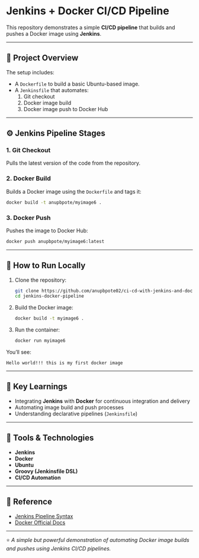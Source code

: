 # Jenkins + Docker CI/CD Pipeline

This repository demonstrates a simple **CI/CD pipeline** that builds and pushes a Docker image using **Jenkins**.

---

## 🧩 Project Overview
The setup includes:
- A `Dockerfile` to build a basic Ubuntu-based image.
- A `Jenkinsfile` that automates:
  1. Git checkout
  2. Docker image build
  3. Docker image push to Docker Hub

---

## ⚙️ Jenkins Pipeline Stages

### **1. Git Checkout**
Pulls the latest version of the code from the repository.

### **2. Docker Build**
Builds a Docker image using the `Dockerfile` and tags it:
```bash
docker build -t anupbpote/myimage6 .
```

### **3. Docker Push**
Pushes the image to Docker Hub:
```bash
docker push anupbpote/myimage6:latest
```

---

## 🚀 How to Run Locally
1. Clone the repository:
   ```bash
   git clone https://github.com/anupbpote02/ci-cd-with-jenkins-and-docker.git
   cd jenkins-docker-pipeline
   ```

2. Build the Docker image:
   ```bash
   docker build -t myimage6 .
   ```

3. Run the container:
   ```bash
   docker run myimage6
   ```

You’ll see:
```
Hello world!!! this is my first docker image
```

---

## 🧠 Key Learnings
- Integrating **Jenkins** with **Docker** for continuous integration and delivery  
- Automating image build and push processes  
- Understanding declarative pipelines (`Jenkinsfile`)  

---

## 🧰 Tools & Technologies
- **Jenkins**
- **Docker**
- **Ubuntu**
- **Groovy (Jenkinsfile DSL)**
- **CI/CD Automation**

---

## 📘 Reference
- [Jenkins Pipeline Syntax](https://www.jenkins.io/doc/book/pipeline/syntax/)
- [Docker Official Docs](https://docs.docker.com/)

---

⭐ *A simple but powerful demonstration of automating Docker image builds and pushes using Jenkins CI/CD pipelines.*
